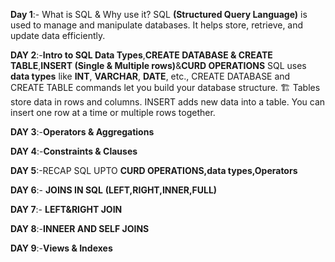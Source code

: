 **Day 1**:-  What is SQL & Why use it?
SQL **(Structured Query Language)** is used to manage and manipulate databases. It helps store, retrieve, and update data efficiently.

**DAY 2**:-**Intro to SQL Data Types**,**CREATE DATABASE & CREATE TABLE**,**INSERT (Single & Multiple rows)**&**CURD OPERATIONS**
SQL uses **data types** like **INT**, **VARCHAR**, **DATE**, etc.,
CREATE DATABASE and CREATE TABLE commands let you build your database structure. 🏗️ Tables store data in rows and columns.
INSERT adds new data into a table. You can insert one row at a time or multiple rows together. 

**DAY 3**:-**Operators & Aggregations**

**DAY 4**:-**Constraints & Clauses**

**DAY 5**:-RECAP SQL UPTO **CURD OPERATIONS,data types,Operators**

**DAY 6**:- **JOINS IN SQL** **(LEFT,RIGHT,INNER,FULL)**

**DAY 7**:- **LEFT&RIGHT JOIN**

**DAY 8**:-**INNEER AND SELF JOINS**

**DAY 9**:-**Views & Indexes**


